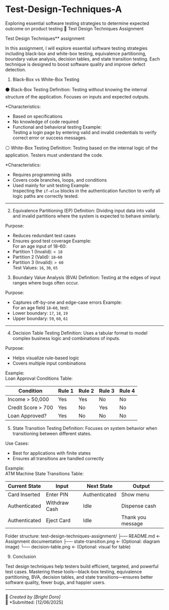 # Test-Design-Techniques-A
Exploring essential software testing strategies to determine expected outcome on product testing
🎯 Test Design Techniques Assignment

Test Design Techniques** assignment

In this assignment, I will explore essential software testing strategies including black-box and white-box testing, equivalence partitioning, boundary value analysis, decision tables, and state transition testing. Each technique is designed to boost software quality and improve defect detection.

1. Black-Box vs White-Box Testing

⚫ Black-Box Testing
Definition: Testing without knowing the internal structure of the application. Focuses on inputs and expected outputs.
  
 *Characteristics:
  - Based on specifications
  - No knowledge of code required
  - Functional and behavioral testing
  Example:  
  Testing a login page by entering valid and invalid credentials to verify correct error or success messages.

⚪ White-Box Testing
Definition: Testing based on the internal logic of the application. Testers must understand the code.

*Characteristics:
  - Requires programming skills
  - Covers code branches, loops, and conditions
  - Used mainly for unit testing
  Example:  
  Inspecting the `if-else` blocks in the authentication function to verify all logic paths are correctly tested.

---

2. Equivalence Partitioning (EP)
Definition: Dividing input data into valid and invalid partitions where the system is expected to behave similarly.

Purpose:
  - Reduces redundant test cases
  - Ensures good test coverage
  Example:  
  For an age input of 18–60:
  - Partition 1 (Invalid): `< 18`
  - Partition 2 (Valid): `18–60`
  - Partition 3 (Invalid): `> 60`  
    Test Values: `16`, `30`, `65`


3. Boundary Value Analysis (BVA)
Definition: Testing at the edges of input ranges where bugs often occur.

Purpose:
  - Captures off-by-one and edge-case errors
  Example:  
  For an age field `18–60`, test:
  - Lower boundary: `17`, `18`, `19`
  - Upper boundary: `59`, `60`, `61`

---

4. Decision Table Testing
Definition: Uses a tabular format to model complex business logic and combinations of inputs.

Purpose:
  - Helps visualize rule-based logic
  - Covers multiple input combinations
   
  Example:  
Loan Approval Conditions Table:

| Condition            | Rule 1 | Rule 2 | Rule 3 | Rule 4 |
|----------------------|--------|--------|--------|--------|
| Income > 50,000      | Yes    | Yes    | No     | No     |
| Credit Score > 700   | Yes    | No     | Yes    | No     |
| Loan Approved?       | Yes    | No     | No     | No     |



5. State Transition Testing
Definition: Focuses on system behavior when transitioning between different states.

Use Cases:
  - Best for applications with finite states
  - Ensures all transitions are handled correctly
   
  Example:  
ATM Machine State Transitions Table:

| Current State | Input         | Next State    | Output              |
|---------------|---------------|---------------|---------------------|
| Card Inserted | Enter PIN     | Authenticated | Show menu           |
| Authenticated | Withdraw Cash | Idle          | Dispense cash       |
| Authenticated | Eject Card    | Idle          | Thank you message   |


Folder structure:
test-design-techniques-assignment/
├── README.md ← Assignment documentation
├── state-transition.png ← (Optional: diagram image)
└── decision-table.png ← (Optional: visual for table)


9. Conclusion

Test design techniques help testers build efficient, targeted, and powerful test cases. Mastering these tools—black-box testing, equivalence partitioning, BVA, decision tables, and state transitions—ensures better software quality, fewer bugs, and happier users.

---

📌 *Created by [Bright Doro]*  
📅 *Submitted: [12/06/2025]
